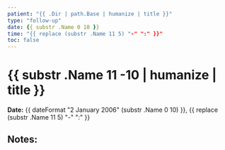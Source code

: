 ```yaml
---
patient: "{{ .Dir | path.Base | humanize | title }}"
type: "follow-up"
date: {{ substr .Name 0 10 }}
time: "{{ replace (substr .Name 11 5) "-" ":" }}"
toc: false
---
```


# {{ substr .Name  11 -10 | humanize | title }}

**Date:** {{ dateFormat "2 January 2006" (substr .Name 0 10) }}, {{ replace (substr .Name 11 5) "-" ":" }}

## Notes:

